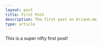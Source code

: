 ```yaml
---
layout: post
title: First Post
description: The first post on brianm.me
type: article
---
```


This is a super nifty first post!